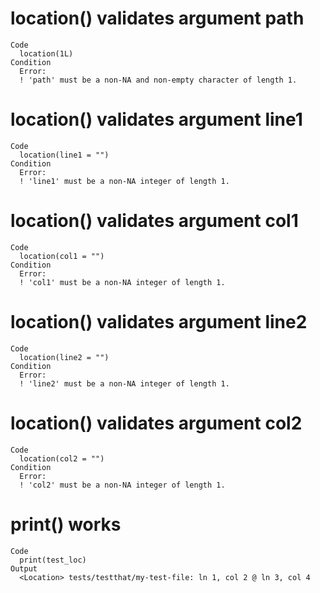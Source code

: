 # location() validates argument path

    Code
      location(1L)
    Condition
      Error:
      ! 'path' must be a non-NA and non-empty character of length 1.

# location() validates argument line1

    Code
      location(line1 = "")
    Condition
      Error:
      ! 'line1' must be a non-NA integer of length 1.

# location() validates argument col1

    Code
      location(col1 = "")
    Condition
      Error:
      ! 'col1' must be a non-NA integer of length 1.

# location() validates argument line2

    Code
      location(line2 = "")
    Condition
      Error:
      ! 'line2' must be a non-NA integer of length 1.

# location() validates argument col2

    Code
      location(col2 = "")
    Condition
      Error:
      ! 'col2' must be a non-NA integer of length 1.

# print() works

    Code
      print(test_loc)
    Output
      <Location> tests/testthat/my-test-file: ln 1, col 2 @ ln 3, col 4

